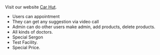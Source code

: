 Visit our website [Car Hut](https://doctors-portal-32e63.web.app/).

- Users can appointment
- They can get any suggestion via video call
- Admin can do other users make admin, add products, delete products.
- All kinds of doctors.
- Special Sergon
- Test Facility.
- Special Price.
